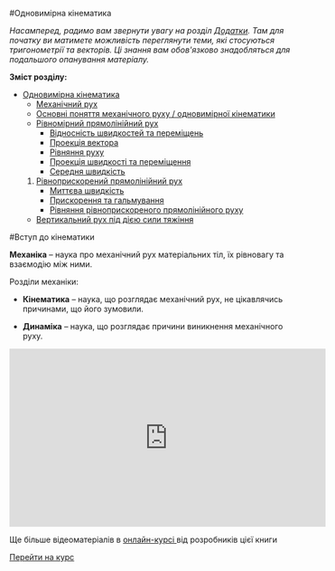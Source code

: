 #Одновимірна кінематика


_Насамперед, радимо вам звернути увагу на розділ [Додатки](../Add/trigonometry/trigonometry.md). Там для початку ви матимете можливість переглянути теми, які стосуються тригонометрії та векторів. Ці знання вам обов'язково знадобляться для подальшого опанування матеріалу._


**Зміст розділу:**
* [Одновимірна кінематика](1vstup.md)
   * [Механічний рух](2mehanichnii_ruh.md)
   * [Основні поняття механічного руху / одновимірної кінематики](3osnovni_ponyattya.md)
   * [Рівномірний прямолінійний рух](4shlyah_ta_shv.md)
       * [Вiдноснiсть швидкостей та перемiщень](5vidnosnist.md)
       * [Проекцiя вектора](6proektsiya_vektora.md)
       * [Рiвняння руху](7rivnyannya_ruhu.md) 
       * [Проекцiя швидкостi та перемiщення](8proektsiya.md)
       * [Середня швидкiсть](9serednya_shvidkist.md)
   1. [Рiвноприскорений прямолiнiйний рух](../chapter_2/1rivnopriskorenii_ruh.md)
       * [Миттєва швидкiсть](../chapter_2/2miteva_shvidkist.md)
       * [Прискорення та гальмування](../chapter_2/3priskorennya.md)
       * [Рiвняння рiвноприскореного прямолiнiйного руху](../chapter_2/4rivnyannya.md)
   * [Вертикальний рух пiд дiєю сили тяжiння](../chapter_2/5vertikalnii.md)
   
#Вступ до кінематики

<span class="p1"><b>Механіка</b></span> – наука про механiчний рух матерiальних тiл, їх рiвновагу та взаємодiю мiж ними.

Розділи механіки:
* **Кiнематика** – наука, що розглядає механiчний рух, не цiкавлячись причинами,
що його зумовили.

* **Динамiка** – наука, що розглядає причини виникнення механiчного руху.





<div class="fluidMedia">
<iframe width="560" height="315" src="https://www.youtube.com/embed/bVlO6JCrF1U" frameborder="0" allowfullscreen></iframe>
</div>

<div class="popup"> </div>

Ще більше відеоматеріалів в <a href="https://study.ed-era.com/courses/EdEra/p102/P102/about"> онлайн-курсі </a> від розробників цієї книги

<a href="https://study.ed-era.com/courses/EdEra/p102/P102/about">Перейти на курс</a> 

